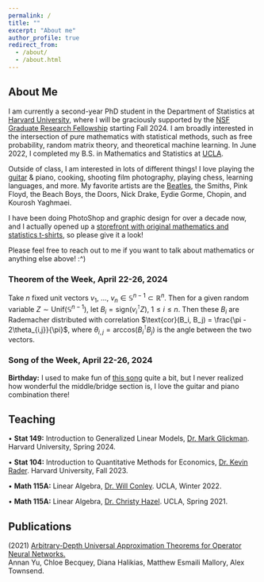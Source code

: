```yaml
---
permalink: /
title: ""
excerpt: "About me"
author_profile: true
redirect_from: 
  - /about/
  - /about.html
---
```

## About Me

I am currently a second-year PhD student in the Department of Statistics at [Harvard University](https://statistics.fas.harvard.edu/), where I will be graciously supported by the [NSF Graduate Research Fellowship](https://www.nsfgrfp.org/) starting Fall 2024. I am broadly interested in the intersection of pure mathematics with statistical methods, such as free probability, random matrix theory, and theoretical machine learning. In June 2022, I completed my B.S. in Mathematics and Statistics at [UCLA](https://ww3.math.ucla.edu/).

Outside of class, I am interested in lots of different things! I love playing the [guitar](https://mattesmaili.github.io/files/guitar.png) & piano, cooking, shooting film photography, playing chess, learning languages, and more. My favorite artists are the [Beatles](https://open.spotify.com/playlist/07ZKf7841juhmGlI6LMfBd?si=4511ac89f1d14618), the Smiths, Pink Floyd, the Beach Boys, the Doors, Nick Drake, Eydie Gorme, Chopin, and Kourosh Yaghmaei.

I have been doing PhotoShop and graphic design for over a decade now, and I actually opened up a [storefront with original mathematics and statistics t-shirts](https://www.teepublic.com/user/matthew-s-mathematics), so please give it a look!

Please feel free to reach out to me if you want to talk about mathematics or anything else above! :^)

### Theorem of the Week, April 22-26, 2024

Take $n$ fixed unit vectors $v_1$, ..., $v_n \in \mathbb{S}^{n-1} \subset \mathbb{R}^n$. Then for a given random variable $Z \sim \text{Unif}(\mathbb{S}^{n-1})$, let $B_i = \text{sign}(v_i^\intercal Z)$, $1 \leq i \leq n$. Then these $B_i$ are Rademacher distributed with correlation $\text{cor}(B_i, B_j) = \frac{\pi - 2\theta_{i,j}}{\pi}$, where $\theta_{i,j} = \text{arccos}\left(B_i^\intercal B_j\right)$ is the angle between the two vectors.

### Song of the Week, April 22-26, 2024

**Birthday:** I used to make fun of [this song](https://open.spotify.com/track/1ABegtCPBMMJaMpfDyATjE?si=7042daebf4dc4df6) quite a bit, but I never realized how wonderful the middle/bridge section is, I love the guitar and piano combination there!


## Teaching
• **Stat 149:** Introduction to Generalized Linear Models, [Dr. Mark Glickman](http://www.glicko.net/). Harvard University, Spring 2024.

• **Stat 104:** Introduction to Quantitative Methods for Economics, [Dr. Kevin Rader](https://statistics.fas.harvard.edu/people/kevin-rader). Harvard University, Fall 2023.

• **Math 115A:** Linear Algebra, [Dr. Will Conley](https://www.math.ucla.edu/~wconley/). UCLA, Winter 2022.

• **Math 115A:** Linear Algebra, [Dr. Christy Hazel](https://christyhazel.github.io/). UCLA, Spring 2021.

## Publications

(2021) [Arbitrary-Depth Universal Approximation Theorems for Operator Neural Networks.](https://arxiv.org/abs/2109.11354)  
Annan Yu, Chloe Becquey, Diana Halikias, Matthew Esmaili Mallory, Alex Townsend.

